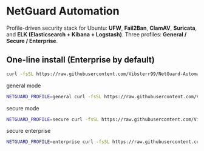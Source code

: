 # NetGuard Automation

Profile-driven security stack for Ubuntu: **UFW**, **Fail2Ban**, **ClamAV**, **Suricata**, and **ELK (Elasticsearch + Kibana + Logstash)**. Three profiles: **General / Secure / Enterprise**.

## One-line install (Enterprise by default)

```bash
curl -fsSL https://raw.githubusercontent.com/Vibsterr99/NetGuard-Automation/main/install.sh | sudo -E bash

```
general mode
```bash
NETGUARD_PROFILE=general curl -fsSL https://raw.githubusercontent.com/Vibsterr99/NetGuard-Automation/main/install.sh | sudo -E bash
```
secure mode
```bash
NETGUARD_PROFILE=secure curl -fsSL https://raw.githubusercontent.com/Vibsterr99/NetGuard-Automation/main/install.sh | sudo -E bash
```
secure enterprise
```bash
NETGUARD_PROFILE=enterprise curl -fsSL https://raw.githubusercontent.com/Vibsterr99/NetGuard-Automation/main/install.sh | sudo -E bash

